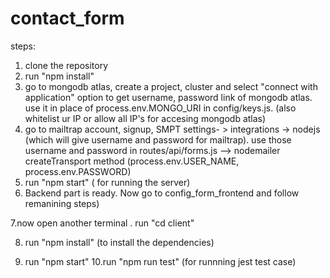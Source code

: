 # contact_form
steps:
1. clone the repository
2. run "npm install"
3. go to mongodb atlas, create a project, cluster and select "connect with application" option to get username, password link of mongodb atlas. use it in place of process.env.MONGO_URI in config/keys.js. (also whitelist ur IP or allow all IP's for accesing mongodb atlas)
4. go to mailtrap account, signup, SMPT settings- > integrations -> nodejs (which will give username and password for mailtrap). use those username and password in routes/api/forms.js  --> nodemailer createTransport method (process.env.USER_NAME, process.env.PASSWORD)
5. run "npm start" ( for running the server)
6. Backend part is ready. Now go to config_form_frontend and follow remanining steps)

7.now open another terminal . run "cd client"

8. run "npm install" (to install the dependencies)

9. run "npm start"
10.run  "npm run test" (for runnning jest test case)
